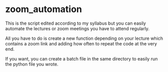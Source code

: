 # zoom_automation
This is the script edited according to my syllabus but you can easily automate the lectures or zoom meetings you have to attend regularly.

All you have to do is create a new function depending on your lecture which contains a zoom link and adding how often to repeat the code at the very end.

If you want, you can create a batch file in the same directory to easily run the python file you wrote.
